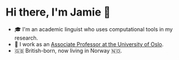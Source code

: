 # Hi there, I'm Jamie 🖖

- 🎓 I'm an academic linguist who uses computational tools in my research.
- 💼 I work as an [Associate Professor at the University of Oslo](https://www.hf.uio.no/iln/english/people/aca/linguistics/temporary/jamief/index.html).
- 🇬🇧 British-born, now living in Norway 🇳🇴.

